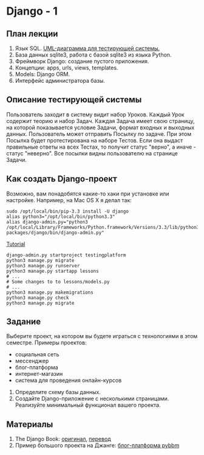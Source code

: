 Django - 1
======================

План лекции
-------

1. Язык SQL. [UML-диаграмма для тестирующей системы.](uml-class-diagram.svg)
2. База данных sqlite3, работа с базой sqlite3 из языка Python.
3. Фреймворк Django: создание пустого приложения.
4. Концепции: apps, urls, views, templates.
5. Models: Django ORM.
6. Интерфейс администратора базы.

Описание тестирующей системы
------

Пользователь заходит в систему видит набор Уроков. Каждый Урок содержит теорию и набор Задач. Каждая Задача имеет свою страницу, на которой показывается условие Задачи, формат входных и выходных данных. Пользователь может отправить Посылку по задаче. При этом Посылка будет протестирована на наборе Тестов. Если она выдаст правильные ответы на всех Тестах, то получит статус "верно", а иначе - статус "неверно". Все посылки видны пользователю на странице Задачи.

Как создать Django-проект
---

Возможно, вам понадобятся какие-то хаки при установке или настройке. Например, на Mac OS X я делал так:
```
sudo /opt/local/bin/pip-3.3 install -U django
alias python3="/opt/local/bin/python3.3"
alias django-admin.py="python3 /opt/local/Library/Frameworks/Python.framework/Versions/3.3/lib/python3.3/site-packages/django/bin/django-admin.py"
```

[Tutorial](https://docs.djangoproject.com/en/1.7/intro/tutorial01/)

```
django-admin.py startproject testingplatform
python3 manage.py migrate
python3 manage.py runserver
python3 manage.py startapp lessons
# ...
# Some changes to to lessons/models.py
# ...
python3 manage.py makemigrations
python3 manage.py check
python3 manage.py migrate
```

Задание
------

Выберите проект, на котором вы будете играться с технологиями в этом семестре. Примеры проектов:
- социальная сеть
- мессенджер
- блог-платформа
- интернет-магазин
- система для проведения онлайн-курсов

1. Определите схему базы данных.
2. Создайте Django-приложение с несколькими страницами. Реализуйте минимальный функционал вашего проекта.


Материалы
---

1. The Django Book: [оригинал](http://www.djangobook.com/en/2.0/index.html), [перевод](http://djbook.ru/rel1.7/)
2. Пример большого проекта на Джанге: [блог-платформа pybbm](https://github.com/hovel/pybbm)
